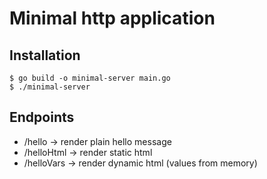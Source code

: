 # Minimal http application

## Installation
```
$ go build -o minimal-server main.go
$ ./minimal-server
```

## Endpoints
- /hello -> render plain hello message
- /helloHtml -> render static html
- /helloVars -> render dynamic html (values from memory)